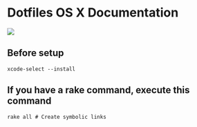 # Dotfiles OS X Documentation

![](http://icomputerdenver.com/wp-content/uploads/2013/09/Mac-OS-X-Mavericks-Logo.png)

## Before setup
```
xcode-select --install
```
## If you have a rake command, execute this command

```
rake all # Create symbolic links
```
